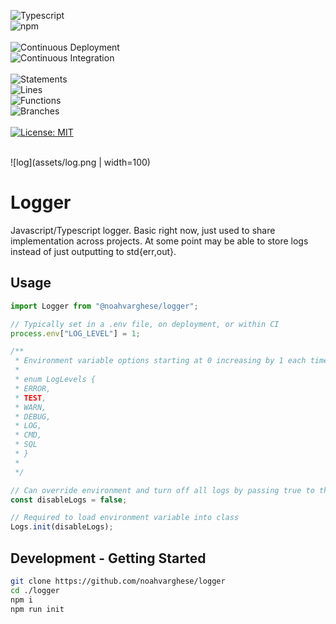 ![Typescript](https://img.shields.io/badge/TypeScript-007ACC?style=for-the-badge&logo=typescript&logoColor=white)
<br />
![npm](https://badges.aleen42.com/src/npm.svg)
<br />
<br />
![Continuous Deployment](https://github.com/noahvarghese/logger/actions/workflows/cd.yaml/badge.svg)
<br />
![Continuous Integration](https://github.com/noahvarghese/logger/actions/workflows/ci.yaml/badge.svg)
<br />
<br />
![Statements](https://img.shields.io/badge/statements-96.77%25-brightgreen.svg?style=flat)
<br/>
![Lines](https://img.shields.io/badge/lines-98.18%25-brightgreen.svg?style=flat)
<br/>
![Functions](https://img.shields.io/badge/functions-100%25-brightgreen.svg?style=flat)
<br/>
![Branches](https://img.shields.io/badge/branches-89.28%25-yellow.svg?style=flat)
<br/>
<br/>
[![License: MIT](https://img.shields.io/badge/License-MIT-yellow.svg)](https://opensource.org/licenses/MIT)
<br />
<br />

![log](assets/log.png | width=100)

# Logger

Javascript/Typescript logger. Basic right now, just used to share implementation across projects. At some point may be able to store logs instead of just outputting to std{err,out}.

## Usage

```typescript
import Logger from "@noahvarghese/logger";

// Typically set in a .env file, on deployment, or within CI
process.env["LOG_LEVEL"] = 1;

/**
 * Environment variable options starting at 0 increasing by 1 each time
 *
 * enum LogLevels {
 * ERROR,
 * TEST,
 * WARN,
 * DEBUG,
 * LOG,
 * CMD,
 * SQL
 * }
 *
 */

// Can override environment and turn off all logs by passing true to the init function
const disableLogs = false;

// Required to load environment variable into class
Logs.init(disableLogs);
```

## Development - Getting Started

```bash
git clone https://github.com/noahvarghese/logger
cd ./logger
npm i
npm run init
```
